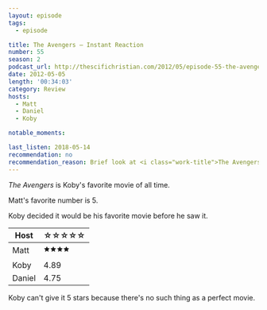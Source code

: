 ```yaml
---
layout: episode
tags:
  - episode

title: The Avengers – Instant Reaction
number: 55
season: 2
podcast_url: http://thescifichristian.com/2012/05/episode-55-the-avengers-instant-reaction/
date: 2012-05-05
length: '00:34:03'
category: Review
hosts:
  - Matt
  - Daniel
  - Koby

notable_moments:

last_listen: 2018-05-14
recommendation: no
recommendation_reason: Brief look at <i class="work-title">The Avengers</i>
---
```

<i class="work-title">The Avengers</i> is Koby's favorite movie of all time. 

Matt's favorite number is 5.

Koby decided it would be his favorite movie before he saw it.

<table class="table is-striped rating">
  <thead>
    <tr>
      <th>Host</th>
      <th>☆☆☆☆☆</th>
    </tr>
  </thead>
  <tbody>
    <tr>
      <td>Matt</td>
      <td>🟊🟊🟊🟊</td>
    </tr>
    <tr>
      <td>Koby</td>
      <td>4.89</td>
    </tr>
    <tr>
      <td>Daniel</td>
      <td>4.75</td>
    </tr>
  </tbody>
</table>

Koby can't give it 5 stars because there's no such thing as a perfect movie.